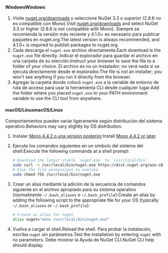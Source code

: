 #### <a name="windows"></a><span data-ttu-id="74cfc-101">Windows</span><span class="sxs-lookup"><span data-stu-id="74cfc-101">Windows</span></span>
1. <span data-ttu-id="74cfc-102">Visite [nuget.org/downloads](https://nuget.org/downloads) y seleccione NuGet 3.3 o superior (2.8.6 no es compatible con Mono).</span><span class="sxs-lookup"><span data-stu-id="74cfc-102">Visit [nuget.org/downloads](https://nuget.org/downloads) and select NuGet 3.3 or higher (2.8.6 is not compatible with Mono).</span></span> <span data-ttu-id="74cfc-103">Siempre se recomienda la versión más reciente y 4.1.0+ es necesario para publicar paquetes en nuget.org.</span><span class="sxs-lookup"><span data-stu-id="74cfc-103">The latest version is always recommended, and 4.1.0+ is required to publish packages to nuget.org.</span></span>
2. <span data-ttu-id="74cfc-104">Cada descarga el `nuget.exe` archivo directamente.</span><span class="sxs-lookup"><span data-stu-id="74cfc-104">Each download is the `nuget.exe` file directly.</span></span> <span data-ttu-id="74cfc-105">Indicar el explorador para guardar el archivo en una carpeta de su elección.</span><span class="sxs-lookup"><span data-stu-id="74cfc-105">Instruct your browser to save the file to a folder of your choice.</span></span> <span data-ttu-id="74cfc-106">El archivo es *no* un instalador; no verá nada si se ejecuta directamente desde el explorador.</span><span class="sxs-lookup"><span data-stu-id="74cfc-106">The file is *not* an installer; you won't see anything if you run it directly from the browser.</span></span>
3. <span data-ttu-id="74cfc-107">Agregar la carpeta donde colocó `nuget.exe` a la variable de entorno de ruta de acceso para usar la herramienta CLI desde cualquier lugar.</span><span class="sxs-lookup"><span data-stu-id="74cfc-107">Add the folder where you placed `nuget.exe` to your PATH environment variable to use the CLI tool from anywhere.</span></span>

#### <a name="macoslinux"></a><span data-ttu-id="74cfc-108">macOS/Linux</span><span class="sxs-lookup"><span data-stu-id="74cfc-108">macOS/Linux</span></span>
<span data-ttu-id="74cfc-109">Comportamientos pueden variar ligeramente según distribución del sistema operativo.</span><span class="sxs-lookup"><span data-stu-id="74cfc-109">Behaviors may vary slightly by OS distribution.</span></span>

1. <span data-ttu-id="74cfc-110">Instalar [Mono 4.4.2 o una versión posterior](http://www.mono-project.com/docs/getting-started/install/).</span><span class="sxs-lookup"><span data-stu-id="74cfc-110">Install [Mono 4.4.2 or later](http://www.mono-project.com/docs/getting-started/install/).</span></span>
2. <span data-ttu-id="74cfc-111">Ejecute los comandos siguientes en un símbolo del sistema del shell:</span><span class="sxs-lookup"><span data-stu-id="74cfc-111">Execute the following commands at a shell prompt:</span></span>
    
    ```bash
    # Download the latest stable `nuget.exe` to `/usr/local/bin`
    sudo curl -o /usr/local/bin/nuget.exe https://dist.nuget.org/win-x86-commandline/latest/nuget.exe
    # Give the file permissions to execute
    sudo chmod 755 /usr/local/bin/nuget.exe
    ```
3. <span data-ttu-id="74cfc-112">Crear un alias mediante la adición de la secuencia de comandos siguiente en el archivo apropiado para su sistema operativo (normalmente `~/.bash_aliases` o `~/.bash_profile`):</span><span class="sxs-lookup"><span data-stu-id="74cfc-112">Create an alias by adding the following script to the appropriate file for your OS (typically `~/.bash_aliases` or `~/.bash_profile`):</span></span>
    
    ```bash
    # Create as alias for nuget
    alias nuget="mono /usr/local/bin/nuget.exe"
    ```
4. <span data-ttu-id="74cfc-113">Vuelva a cargar el shell.</span><span class="sxs-lookup"><span data-stu-id="74cfc-113">Reload the shell.</span></span>  <span data-ttu-id="74cfc-114">Para probar la instalación, escriba `nuget` sin parámetros.</span><span class="sxs-lookup"><span data-stu-id="74cfc-114">Test the installation by entering `nuget` with no parameters.</span></span> <span data-ttu-id="74cfc-115">Debe mostrar la Ayuda de NuGet CLI.</span><span class="sxs-lookup"><span data-stu-id="74cfc-115">NuGet CLI help should display.</span></span>
